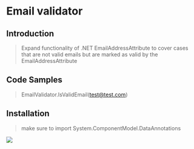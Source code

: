 # Email validator

## Introduction

>Expand functionality of .NET EmailAddressAttribute to cover cases that are not valid emails but are marked as valid by the EmailAddressAttribute 

## Code Samples

> EmailValidator.IsValidEmail(test@test.com)

## Installation

> make sure to import System.ComponentModel.DataAnnotations

<div markdown="1">
<a href='https://www.google.ca'>
  <img src='https://pubads.g.doubleclick.net/gampad/ad?iu=/6839/lqm.codeplex.site/c-languagetranslator&sz=728x90&c=1'/>
</a>
</div>
